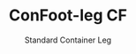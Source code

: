 ---
title: "ConFoot-leg CF"
subtitle: "Standard Container Leg"
mainImage: "/images/products/confoot-leg-cf-main.jpg"
gallery:
  - "/images/products/confoot-leg-cf-1.jpg"
  - "/images/products/confoot-leg-cf-2.jpg"
  - "/images/products/confoot-leg-cf-3.jpg"
shortDescription: "ConFoot-leg CF is our standard model container leg that reduces the time required to move and unload containers, allowing containers to be left waiting for unloading so drivers don't have to wait."
technicalDescription: "The CF model enables containers to be used as additional storage while remaining ready to be moved at any time - simply drive the trailer under the container, and the journey continues."
videoID: "C2KwnEb-npU"
specifications:
  - name: "Weight"
    value: "24 kg per leg"
  - name: "Load capacity"
    value: "34 tons"
  - name: "Adjustment range"
    value: "1,043 mm to 1,448 mm"
  - name: "Material"
    value: "High-grade steel"
price: "3.500 EUR"
priceVAT: "4.235 EUR"
pricingNotes: "Volume discounts available. Contact us for details."
buyLink: "/contact"
howToUse: |
  1. Position the CF leg at the container corner casting
  2. Engage the locking mechanism
  3. Adjust height if necessary within the range of 1,043 mm to 1,448 mm
  4. Repeat for all required corners
  5. Lower the trailer and drive away, leaving the container on the legs
benefits:
  - title: "Time Savings"
    description: "Reduces the time required to move and unload containers, as containers can be left waiting for unloading"
  - title: "Driver Efficiency"
    description: "Drivers don't have to wait during unloading, freeing them up for other tasks"
  - title: "Additional Storage"
    description: "Containers can be used as additional storage space when not in transit"
  - title: "Ready Mobility"
    description: "Containers are always ready to be moved - simply drive the trailer under the container to continue the journey"
  - title: "Versatile Applications"
    description: "Suitable for general use, storage, tank containers, and various industries"
  - title: "Cost Optimization"
    description: "Optimizes costs and time usage by streamlining transport and storage operations"
articleContent: |
  ## What is ConFoot-leg CF?

  ConFoot-leg CF is the standard model container leg designed to streamline transport, storage, and logistics operations. This versatile solution reduces the time required to move and unload containers by allowing containers to be left waiting for unloading, meaning drivers don't have to wait. The CF model transforms shipping containers into flexible storage units that remain ready for transport whenever needed.

  ## Key Benefits for Transport and Logistics

  The ConFoot-leg CF provides significant operational advantages for businesses involved in container transport and logistics. By enabling containers to be left on legs while waiting for unloading, you can optimize driver time and fleet utilization. Drivers can drop off containers and immediately continue to their next assignment, eliminating costly waiting periods during loading and unloading operations.

  Additionally, containers equipped with CF legs can serve as valuable additional storage space when not in transit. They remain ready to be moved at any time - simply drive a trailer under the container, and the journey continues. This versatility makes the CF an ideal solution for businesses looking to enhance their logistics efficiency and storage capacity.

  ## How It Works

  The ConFoot-leg CF attaches securely to container corner castings, providing stable support while the container is positioned for loading, unloading, or storage. The legs feature an adjustment range of 1,043 mm to 1,448 mm, allowing for versatile positioning in various operational environments. Each leg weighs 24 kg, making them manageable for operators to handle, while the system provides a substantial load capacity of 34 tons.

  The installation process is straightforward:
  1. Position the CF legs at the container corner castings
  2. Engage the locking mechanism to secure the legs
  3. Adjust the height as needed for your specific requirements
  4. Lower the trailer and drive away, leaving the container safely supported on the legs

  When it's time to move the container, simply drive the trailer back under it, secure the container to the trailer, remove the legs, and continue the journey.

  ## Applications of ConFoot-leg CF

  ### Transport Companies
  Transport companies benefit significantly from the CF's ability to optimize fleet utilization. Drivers can drop containers at customer locations and immediately continue to their next assignment, rather than waiting for loading/unloading operations. This efficiency can substantially increase the productive capacity of existing trailer fleets and reduce operational costs.

  ### Warehousing and Distribution
  For warehousing and distribution operations, the CF provides valuable flexibility in managing container flows. Containers can be positioned in temporary storage areas on legs, creating additional buffer capacity during peak periods. This approach reduces congestion at loading docks and allows for more efficient scheduling of loading and unloading operations.

  ### Manufacturing Facilities
  Manufacturing facilities can use CF-equipped containers as flexible additional storage for raw materials or finished products. By positioning containers close to production areas, materials can be easily accessed when needed, reducing handling costs and improving production efficiency.

  ### Retail Operations
  Retail businesses can utilize CF legs for seasonal storage solutions, with containers positioned at strategic locations to support inventory management during peak periods. This approach provides cost-effective additional capacity without the need for permanent facility expansion.

  ## Technical Specifications

  - **Load Capacity**: 34 tons
  - **Weight**: 24 kg per leg
  - **Adjustment Range**: 1,043 mm to 1,448 mm
  - **Material**: High-grade steel with durable finish
  - **Compatibility**: Standard shipping container corner castings

  The ConFoot-leg CF represents a practical solution for streamlining transport and storage operations, offering businesses a way to optimize costs and time usage. By enabling containers to be left waiting for unloading and used as additional storage, the CF helps businesses achieve greater efficiency and flexibility in their container handling operations.
---